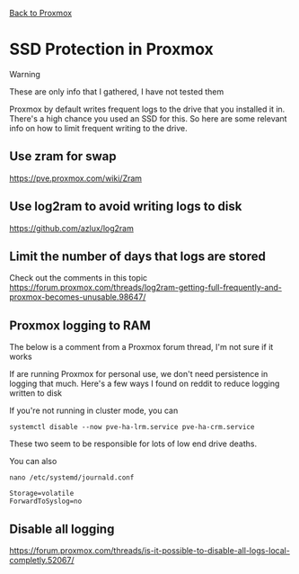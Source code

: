 [Back to Proxmox](README.md)

# SSD Protection in Proxmox

> [!WARNING]  
> These are only info that I gathered, I have not tested them


Proxmox by default writes frequent logs to the drive that you installed it in. There's a high chance you used an SSD for this. So here are some relevant info on how to limit frequent writing to the drive.

## Use zram for swap
https://pve.proxmox.com/wiki/Zram

## Use log2ram to avoid writing logs to disk 
https://github.com/azlux/log2ram

## Limit the number of days that logs are stored 
Check out the comments in this topic
https://forum.proxmox.com/threads/log2ram-getting-full-frequently-and-proxmox-becomes-unusable.98647/

## Proxmox logging to RAM
The below is a comment from a Proxmox forum thread, I'm not sure if it works

If are running Proxmox for personal use, we don't need persistence in logging that much. Here's a few ways I found on reddit to reduce logging written to disk

If you're not running in cluster mode, you can 
```
systemctl disable --now pve-ha-lrm.service pve-ha-crm.service
```
These two seem to be responsible for lots of low end drive deaths.

You can also
```
nano /etc/systemd/journald.conf
```
```
Storage=volatile
ForwardToSyslog=no
```
## Disable all logging
https://forum.proxmox.com/threads/is-it-possible-to-disable-all-logs-local-completly.52067/
